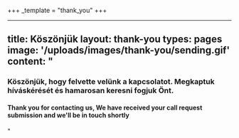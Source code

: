 +++
_template = "thank_you"
+++

---
title: Köszönjük
layout: thank-you
types: pages
image: '/uploads/images/thank-you/sending.gif'
content:
  "<h3>Köszönjük, hogy felvette velünk a kapcsolatot. Megkaptuk híváskérését
  és hamarosan keresni fogjuk Önt.</h3> <h4>Thank you for contacting us, We have received
  your call request submission and we'll be in touch shortly</h4>"
---
